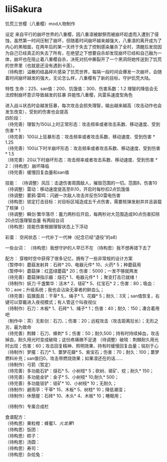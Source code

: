 # IiiSakura
饥荒三世樱（八重樱）mod人物制作

设定
来自平行的崩坏世界的八重樱，因八重凛被献祭而被崩坏趁虚而入遭到了侵蚀，虽然第一时间压制了崩坏，但随着时间崩坏越来越强大，八重凛的离开成为了内心的黑暗面，在两年后的某一天终于失去了控制感染屠杀了全村，清醒后发现因为自己已经真正的失去了所有，在绝望之下想要自杀却发现崩坏已经和自己融为一体，崩坏也在阻止着八重樱自杀，决死对抗中撕裂开了一个黑洞将她传送到了饥荒的世界里（也就是还没有遇到卡莲）。  
（待构思）溢散的结晶碎片感染了饥荒世界，每隔一段时间会爆发一次崩坏，会随着时间崩坏越发的强大，无论怎么样，八重樱有了新的目标，守护饥荒大陆。

特性
生命：225、san值：200、饥饿值：300、伤害系数：1.2
理智的降低会无法控制崩坏意识导致越发的狂暴
异能性八重樱，风雷系速度型角色

进入战斗状态时会越发狂暴，每次攻击会损失理智，输出越来越高（攻击动作也会发生改变），受到的伤害也会提高  
四阶段：  
（待完善）理智为150以上时正常形态：攻击频率或者攻击系数、移动速度、受到伤害 * 1  
（待完善）100以上狂暴形态：攻击频率或者攻击系数、移动速度、受到伤害 * 1.25  
（待完善）100以下时半崩坏形态：攻击频率或者攻击系数、移动速度、受到伤害 * 1.5  
（待完善）20以下时崩坏形态：攻击频率或者攻击系数、移动速度、受到伤害 * 2：（待构思）崩坏降临  
（待完善）缓慢回复血量和san值  

技能：
（待调整）风压：击退伤害周围敌人，摧毁范围的一切。范围8，伤害10  
（待调整）雷动：移动速度提高至8\10，开启时每秒扣2点饥饿值  
（待调整）雾鸦·雷鸣：闪避一次敌人攻击并反伤50雷电伤害  
（待构思）锁定打击目标：对目标区域造成五千点伤害，需要核弹发射井并且装载了核弹（）  
（待调整）瞬剑·繁华落尽：蓄力两秒后开启，每两秒对大范围造成90点伤害扣除20点饥饿理智血量 有两段台词  
（待构思）技能伤害根据理智状态上下浮动

彩蛋：
空闲状态：一代补丁一代神（纪念已经“退役”的a8）

一些台词：
（待构思）我想守护的人早已不在
（待构思）我不想再错下去了

配方：
穿梭时空中获得了很多记忆，拥有了一些非常规的设计方案  
（暂停中）蘑菇发射井：石砖* 20、电器元件* 10、火药* 5；种蘑菇用  
（暂停中）蘑菇弹：红蓝绿蘑菇* 20；伤害：5000；一发不够就两发    
（待完善）蘑菇弹指示器：燧石* 1、电器元件* 1 ；聚变打击已就绪！  
（待制作）妖刀·千盏繁华：活木* 2、铥矿* 5、红宝石* 2；伤害：80；吸血：10；aoe；升级系统；我也会沾染无辜者的鲜血么；  
（待完善）狐狸面具：干草* 5,、绳子* 1、花瓣* 5；耐久：3天；san值恢复，右键可以穿戴进入夜视模式；有人管这个叫夜视仪  
（待制作）石刀：木板* 1、石砖* 1、绳子* 1；伤害：40；耐久：150；凑合着用吧  
（制作中：茶）无影剑：石刀、；伤害：20；远程攻击（攻击距离拉长）；无形之刃，最为致命  
（待完善）荆棘：石刀、蜂刺* 5；伤害：50；耐久500；持有时持续掉血，攻击掉血，耐久用光时变成破晓；这份疼痛微不足道
（待调整）破晓：荆棘耐久用光时出现；伤害：60；攻击回复精神、照明效果、持有时缓慢回复血量；铭刻于心  
（待制作）梦魇：石刀* 1、噩梦花瓣* 5、紫宝石；伤害：70；耐久：100；噩梦燃料补充；san值归0，攻击带燃烧效果；如果凛还在的话......  
（待制作）弓箭（暂定）  
（待完善）多功能石铲：燧石* 5、小树枝* 5；砍树、砸矿、挖；耐久* 150；  
（待完善）多功能金铲：金子* 5、小树枝* 10;耐久* 500；  
（待完善）多功能铥铲：铥矿* 10、小树枝* 10；无耐久；  
（待制作）避雨亭：干草* 15、木板* 5、树枝* 10；降低潮湿；  
（待制作）休憩屋：石砖* 10、木头* 4、木板* 10；睡眠用；  

（待制作）专属合成栏  

食谱配方：  
（待构思）果粒橙：蜂蜜*1、火龙果*1  
（待构思）饭团：  
（待构思）粽子：  
（待构思）汤圆：  
（待构思）寿司：  
（待构思）杂烩兔：  

